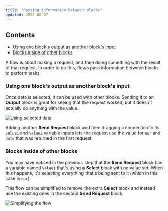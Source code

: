 ```yaml
---
title: "Passing information between blocks"
updated: 2023-08-07
---
```


## Contents

* [Using one block's output as another block's input](#using-one-blocks-output-as-another-blocks-input)
* [Blocks inside of other blocks](#blocks-inside-of-other-blocks)

A flow is about making a request, and then doing something with the result of that request. In order to do this, flows pass information between blocks to perform tasks.

### Using one block's output as another block's input

Once data is selected, it can be used with other blocks. Sending it to an **Output** block is great for seeing that the request worked, but it doesn't actually do anything with the value.

<img src="https://assets.postman.com/postman-labs-docs/concepts/updated-using-selected-data.gif" alt="Using selected data" fetchpriority="low" loading="lazy" />

Adding another **Send Request** block and then dragging a connection to its `value1` and `value2` variable inputs lets the request use the value for `eur` and `date` that was returned in the first request.

### Blocks inside of other blocks

You may have noticed in the previous step that the **Send Request** block has a variable named `value1` that's using a **Select** block with no value set. When this happens, it's selecting everything that's being sent to it (which in this case is `eur`).

This flow can be simplified to remove the extra **Select** block and instead use the existing ones in the second **Send Request** block.

<img src="https://assets.postman.com/postman-labs-docs/concepts/updated-simplifying-the-flow.gif" alt="Simplifying the flow" fetchpriority="low" loading="lazy" />
